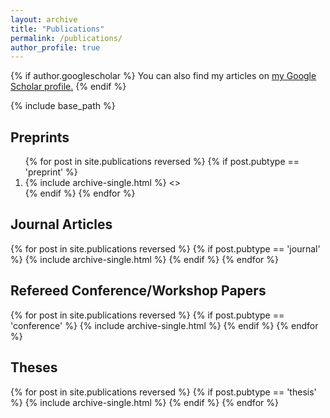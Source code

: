 ```yaml
---
layout: archive
title: "Publications"
permalink: /publications/
author_profile: true
---
```


{% if author.googlescholar %}
  You can also find my articles on <u><a href="{{author.googlescholar}}">my Google Scholar profile</a>.</u>
{% endif %}

{% include base_path %}

Preprints
---
<ol>
{% for post in site.publications reversed %}
  {% if post.pubtype == 'preprint' %}
      <li> {% include archive-single.html %} <>
      </li>
  {% endif %}
{% endfor %}
</ol>


Journal Articles
---
{% for post in site.publications reversed %}
  {% if post.pubtype == 'journal' %}
      {% include archive-single.html %}
  {% endif %}
{% endfor %}

Refereed Conference/Workshop Papers
---
{% for post in site.publications reversed %}
  {% if post.pubtype == 'conference' %}
      {% include archive-single.html %}
  {% endif %}
{% endfor %}

Theses
---
{% for post in site.publications reversed %}
  {% if post.pubtype == 'thesis' %}
      {% include archive-single.html %}
  {% endif %}
{% endfor %}

